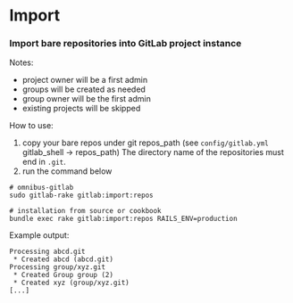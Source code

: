 # Import

### Import bare repositories into GitLab project instance

Notes:

* project owner will be a first admin
* groups will be created as needed
* group owner will be the first admin
* existing projects will be skipped

How to use:

1. copy your bare repos under git repos_path (see `config/gitlab.yml` gitlab_shell -> repos_path)
    The directory name of the repositories must end in `.git`.
2. run the command below

```
# omnibus-gitlab
sudo gitlab-rake gitlab:import:repos

# installation from source or cookbook
bundle exec rake gitlab:import:repos RAILS_ENV=production
```

Example output:

```
Processing abcd.git
 * Created abcd (abcd.git)
Processing group/xyz.git
 * Created Group group (2)
 * Created xyz (group/xyz.git)
[...]
```
